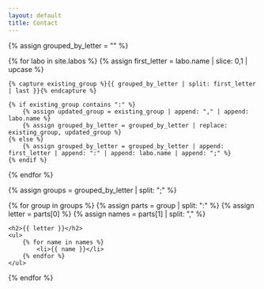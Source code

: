 ```yaml
---
layout: default
title: Contact
---
```

{% assign grouped_by_letter = "" %}

{% for labo in site.labos %}
    {% assign first_letter = labo.name | slice: 0,1 | upcase %}
    
    {% capture existing_group %}{{ grouped_by_letter | split: first_letter | last }}{% endcapture %}
    
    {% if existing_group contains ":" %}
        {% assign updated_group = existing_group | append: "," | append: labo.name %}
        {% assign grouped_by_letter = grouped_by_letter | replace: existing_group, updated_group %}
    {% else %}
        {% assign grouped_by_letter = grouped_by_letter | append: first_letter | append: ":" | append: labo.name | append: ";" %}
    {% endif %}
{% endfor %}

{% assign groups = grouped_by_letter | split: ";" %}

{% for group in groups %}
    {% assign parts = group | split: ":" %}
    {% assign letter = parts[0] %}
    {% assign names = parts[1] | split: "," %}
    
    <h2>{{ letter }}</h2>
    <ul>
        {% for name in names %}
            <li>{{ name }}</li>
        {% endfor %}
    </ul>
{% endfor %}
